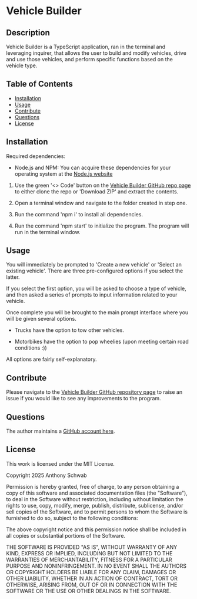 # Vehicle Builder

## Description

Vehicle Builder is a TypeScript application, ran in the terminal and leveraging inquirer, that allows the user to build and modify vehicles, drive and use those vehicles, and perform specific functions based on the vehicle type.

## Table of Contents

- [Installation](#installation)
- [Usage](#usage)
- [Contribute](#contribute)
- [Questions](#questions)
- [License](#license)

## Installation

Required dependencies:
- Node.js and NPM: You can acquire these dependencies for your operating system at the [Node.js website](https://nodejs.org)

1. Use the green '<> Code' button on the [Vehicle Builder GitHub repo page](https://github.com/ant-codes-42/vehicle-builder) to either clone the repo or 'Download ZIP' and extract the contents.

2. Open a terminal window and navigate to the folder created in step one.

3. Run the command 'npm i' to install all dependencies.

4. Run the command 'npm start' to initialize the program. The program will run in the terminal window.

## Usage

You will immediately be prompted to 'Create a new vehicle' or 'Select an existing vehicle'. There are three pre-configured options if you select the latter.

If you select the first option, you will be asked to choose a type of vehicle, and then asked a series of prompts to input information related to your vehicle.

Once complete you will be brought to the main prompt interface where you will be given several options.

- Trucks have the option to tow other vehicles.

- Motorbikes have the option to pop wheelies (upon meeting certain road conditions :))

All options are fairly self-explanatory.

## Contribute

Please navigate to the [Vehicle Builder GitHub repository page](https://github.com/ant-codes-42/vehicle-builder) to raise an issue if you would like to see any improvements to the program.

## Questions

The author maintains a [GitHub account here](https://github.com/ant-codes-42).

## License

This work is licensed under the MIT License.

Copyright 2025 Anthony Schwab

Permission is hereby granted, free of charge, to any person obtaining a copy
of this software and associated documentation files (the "Software"), to deal
in the Software without restriction, including without limitation the rights
to use, copy, modify, merge, publish, distribute, sublicense, and/or sell
copies of the Software, and to permit persons to whom the Software is
furnished to do so, subject to the following conditions:

The above copyright notice and this permission notice shall be included in all
copies or substantial portions of the Software.

THE SOFTWARE IS PROVIDED "AS IS", WITHOUT WARRANTY OF ANY KIND,
EXPRESS OR IMPLIED, INCLUDING BUT NOT LIMITED TO THE WARRANTIES OF
MERCHANTABILITY, FITNESS FOR A PARTICULAR PURPOSE AND NONINFRINGEMENT.
IN NO EVENT SHALL THE AUTHORS OR COPYRIGHT HOLDERS BE LIABLE FOR ANY CLAIM,
DAMAGES OR OTHER LIABILITY, WHETHER IN AN ACTION OF CONTRACT, TORT OR
OTHERWISE, ARISING FROM, OUT OF OR IN CONNECTION WITH THE SOFTWARE OR THE USE
OR OTHER DEALINGS IN THE SOFTWARE.

